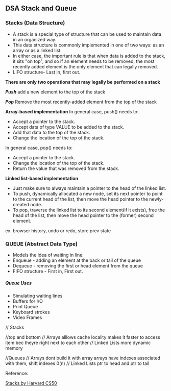 ## DSA Stack and Queue

### Stacks (Data Structure)
- A stack is a special type of structure that can be used to maintain data in an organized way.
- This data structure is commonly implemented in one of two ways: as an array or as a linked list.
- In either case, the important rule is that when data is added to the stack, it sits "on top", and so if an element needs to be removed, the most recently added element is the only element that can legally removed.
- LIFO structure- Last in, first out.
  
**There are only two operations that may legally be performed on a stack**

***Push***
add a new element to the top of the stack

***Pop***
Remove the most recently-added element from the top of the stack

**Array-based implementation**
In general case, push() needs to:
- Accept a pointer to the stack.
- Accept data of type VALUE to be added to the stack.
- Add that data to the top of the stack.
- Change the location of the top of the stack.

In general case, pop() needs to:
- Accept a pointer to the stack.
- Change the location of the top of the stack.
- Return the value that was removed from the stack.
  
**Linked list-based implementation**
- Just make sure to always maintain a pointer to the head of the linked list.
- To push, dynamically allocated a new node, set its next pointer to point to the current head of the list, then move the head pointer to the newly-created node.
- To pop, traverse the linked list to its second element(if it exists), free the head of the list, then move the head pointer to the (former) second element.

ex. browser history, undo or redo, store prev state 


### QUEUE (Abstract Data Type)
- Models the idea of waiting in line.
- Enqueue - adding an element at the back or tail of the queue
- Dequeue - removing the first or head element from the queue
- FIFO structure - First in, First out.

##### Queue Uses
- Simulating waiting lines
- Buffers for I/O
- Print Queue
- Keyboard strokes
- Video Frames


// Stacks

//top and bottom
// Arrays alllows cache locality makes it faster to access item bec theyre right next to each other
// Linked Lists more dynamic memory

//Queues
// Arrays dont build it with array arrays have indexes associated with them, shift indexes 0(n)
// Linked Lists ptr to head and ptr to tail




Reference:

[Stacks by Harvard CS50](https://www.youtube.com/watch?v=9Tp8wHD66lw)